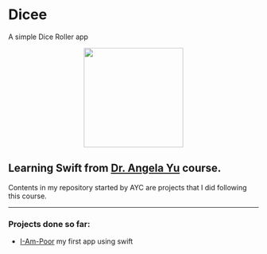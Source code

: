 # Dicee

A simple Dice Roller app


<p align="center">
  <img src="gif.gif" width="200">
</p>

## Learning Swift from [Dr. Angela Yu](https://github.com/angelabauer) course.

Contents in my repository started by AYC are projects that I did following this course.

---

### Projects done so far:
- [I-Am-Poor](https://github.com/luaferraz/AYC_I-Am-Poor) my first app using swift
